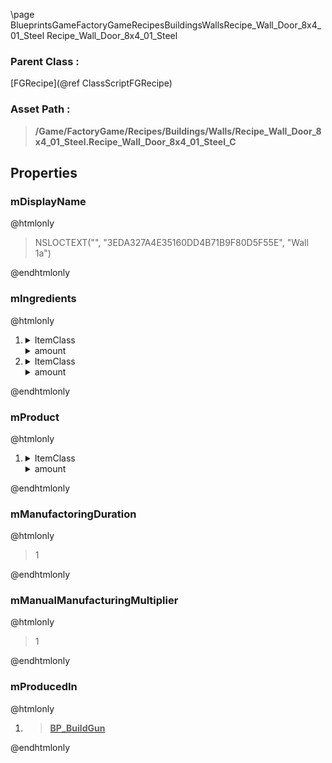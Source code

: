 \page BlueprintsGameFactoryGameRecipesBuildingsWallsRecipe_Wall_Door_8x4_01_Steel Recipe_Wall_Door_8x4_01_Steel
### Parent Class :
[FGRecipe](@ref ClassScriptFGRecipe)
### Asset Path :
<b><blockquote>/Game/FactoryGame/Recipes/Buildings/Walls/Recipe_Wall_Door_8x4_01_Steel.Recipe_Wall_Door_8x4_01_Steel_C</blockquote></b>
## Properties

### mDisplayName
@htmlonly
<blockquote>NSLOCTEXT("", "3EDA327A4E35160DD4B71B9F80D5F55E", "Wall 1a")</blockquote>
@endhtmlonly

### mIngredients
@htmlonly
<ol>
<li>
<details>
 <summary>ItemClass</summary>
<b><a href="_blueprints_game_factory_game_resource_parts_iron_plate_desc__iron_plate.html"><blockquote>Desc_IronPlate</blockquote></a></b>
</details>
<details>
 <summary>amount</summary>
<blockquote>3</blockquote>
</details>
</li>
<li>
<details>
 <summary>ItemClass</summary>
<b><a href="_blueprints_game_factory_game_resource_parts_cement_desc__cement.html"><blockquote>Desc_Cement</blockquote></a></b>
</details>
<details>
 <summary>amount</summary>
<blockquote>3</blockquote>
</details>
</li>
</ol>
@endhtmlonly

### mProduct
@htmlonly
<ol>
<li>
<details>
 <summary>ItemClass</summary>
<b><a href="_blueprints_game_factory_game_buildable_building_wall_desc__wall__door_8x4_01__steel.html"><blockquote>Desc_Wall_Door_8x4_01_Steel</blockquote></a></b>
</details>
<details>
 <summary>amount</summary>
<blockquote>1</blockquote>
</details>
</li>
</ol>
@endhtmlonly

### mManufactoringDuration
@htmlonly
<blockquote>1</blockquote>
@endhtmlonly

### mManualManufacturingMultiplier
@htmlonly
<blockquote>1</blockquote>
@endhtmlonly

### mProducedIn
@htmlonly
<ol>
<li>
<b><a href="_blueprints_game_factory_game_equipment_build_gun_b_p__build_gun.html"><blockquote>BP_BuildGun</blockquote></a></b>
</li>
</ol>
@endhtmlonly


